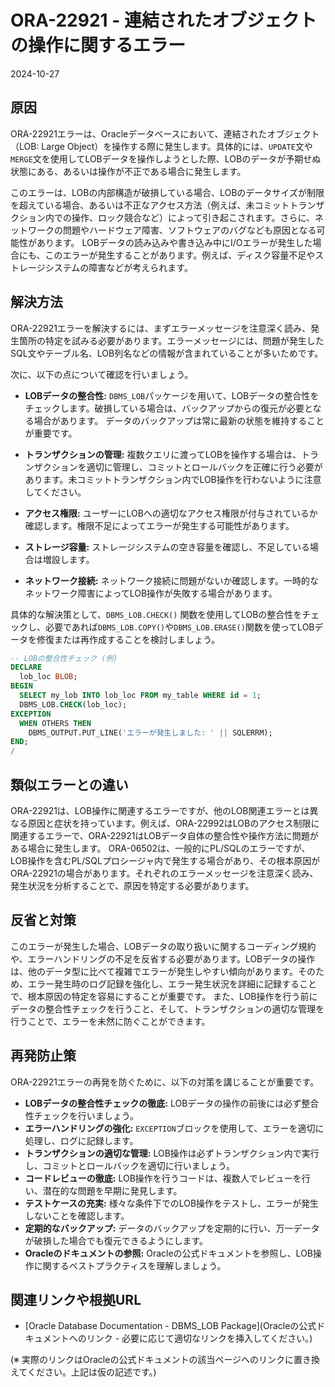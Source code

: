 # ORA-22921 - 連結されたオブジェクトの操作に関するエラー
2024-10-27

## 原因

ORA-22921エラーは、Oracleデータベースにおいて、連結されたオブジェクト（LOB: Large Object）を操作する際に発生します。具体的には、`UPDATE`文や`MERGE`文を使用してLOBデータを操作しようとした際、LOBのデータが予期せぬ状態にある、あるいは操作が不正である場合に発生します。

このエラーは、LOBの内部構造が破損している場合、LOBのデータサイズが制限を超えている場合、あるいは不正なアクセス方法（例えば、未コミットトランザクション内での操作、ロック競合など）によって引き起こされます。さらに、ネットワークの問題やハードウェア障害、ソフトウェアのバグなども原因となる可能性があります。  LOBデータの読み込みや書き込み中にI/Oエラーが発生した場合にも、このエラーが発生することがあります。例えば、ディスク容量不足やストレージシステムの障害などが考えられます。


## 解決方法

ORA-22921エラーを解決するには、まずエラーメッセージを注意深く読み、発生箇所の特定を試みる必要があります。エラーメッセージには、問題が発生したSQL文やテーブル名、LOB列名などの情報が含まれていることが多いためです。

次に、以下の点について確認を行いましょう。

* **LOBデータの整合性:** `DBMS_LOB`パッケージを用いて、LOBデータの整合性をチェックします。破損している場合は、バックアップからの復元が必要となる場合があります。  データのバックアップは常に最新の状態を維持することが重要です。

* **トランザクションの管理:** 複数クエリに渡ってLOBを操作する場合は、トランザクションを適切に管理し、コミットとロールバックを正確に行う必要があります。未コミットトランザクション内でLOB操作を行わないように注意してください。

* **アクセス権限:** ユーザーにLOBへの適切なアクセス権限が付与されているか確認します。権限不足によってエラーが発生する可能性があります。

* **ストレージ容量:** ストレージシステムの空き容量を確認し、不足している場合は増設します。

* **ネットワーク接続:** ネットワーク接続に問題がないか確認します。一時的なネットワーク障害によってLOB操作が失敗する場合があります。


具体的な解決策として、`DBMS_LOB.CHECK()` 関数を使用してLOBの整合性をチェックし、必要であれば`DBMS_LOB.COPY()`や`DBMS_LOB.ERASE()`関数を使ってLOBデータを修復または再作成することを検討しましょう。


```sql
-- LOBの整合性チェック (例)
DECLARE
  lob_loc BLOB;
BEGIN
  SELECT my_lob INTO lob_loc FROM my_table WHERE id = 1;
  DBMS_LOB.CHECK(lob_loc);
EXCEPTION
  WHEN OTHERS THEN
    DBMS_OUTPUT.PUT_LINE('エラーが発生しました: ' || SQLERRM);
END;
/
```


## 類似エラーとの違い

ORA-22921は、LOB操作に関連するエラーですが、他のLOB関連エラーとは異なる原因と症状を持っています。例えば、ORA-22992はLOBのアクセス制限に関連するエラーで、ORA-22921はLOBデータ自体の整合性や操作方法に問題がある場合に発生します。  ORA-06502は、一般的にPL/SQLのエラーですが、LOB操作を含むPL/SQLプロシージャ内で発生する場合があり、その根本原因がORA-22921の場合があります。それぞれのエラーメッセージを注意深く読み、発生状況を分析することで、原因を特定する必要があります。


## 反省と対策

このエラーが発生した場合、LOBデータの取り扱いに関するコーディング規約や、エラーハンドリングの不足を反省する必要があります。LOBデータの操作は、他のデータ型に比べて複雑でエラーが発生しやすい傾向があります。そのため、エラー発生時のログ記録を強化し、エラー発生状況を詳細に記録することで、根本原因の特定を容易にすることが重要です。  また、LOB操作を行う前にデータの整合性チェックを行うこと、そして、トランザクションの適切な管理を行うことで、エラーを未然に防ぐことができます。


## 再発防止策

ORA-22921エラーの再発を防ぐために、以下の対策を講じることが重要です。

* **LOBデータの整合性チェックの徹底:**  LOBデータの操作の前後には必ず整合性チェックを行いましょう。
* **エラーハンドリングの強化:** `EXCEPTION`ブロックを使用して、エラーを適切に処理し、ログに記録します。
* **トランザクションの適切な管理:** LOB操作は必ずトランザクション内で実行し、コミットとロールバックを適切に行いましょう。
* **コードレビューの徹底:**  LOB操作を行うコードは、複数人でレビューを行い、潜在的な問題を早期に発見します。
* **テストケースの充実:**  様々な条件下でのLOB操作をテストし、エラーが発生しないことを確認します。
* **定期的なバックアップ:** データのバックアップを定期的に行い、万一データが破損した場合でも復元できるようにします。
* **Oracleのドキュメントの参照:** Oracleの公式ドキュメントを参照し、LOB操作に関するベストプラクティスを理解しましょう。


## 関連リンクや根拠URL

* [Oracle Database Documentation - DBMS_LOB Package](Oracleの公式ドキュメントへのリンク - 必要に応じて適切なリンクを挿入してください。)


(※ 実際のリンクはOracleの公式ドキュメントの該当ページへのリンクに置き換えてください。上記は仮の記述です。)